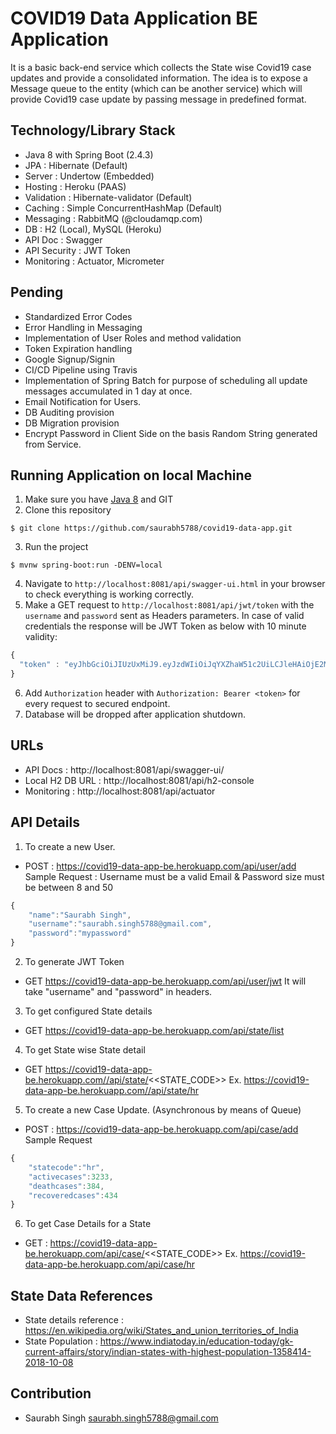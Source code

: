 # COVID19 Data Application BE Application
It is a basic back-end service which collects the State wise Covid19 case updates and provide a consolidated information. The idea is to expose a Message queue to the entity (which can be another service) which will provide Covid19 case update by passing message in predefined format.

## Technology/Library Stack
- Java 8 with Spring Boot (2.4.3)
- JPA : Hibernate (Default)
- Server : Undertow (Embedded)
- Hosting : Heroku (PAAS)
- Validation : Hibernate-validator (Default)
- Caching : Simple ConcurrentHashMap (Default)
- Messaging : RabbitMQ (@cloudamqp.com)
- DB : H2 (Local), MySQL (Heroku)
- API Doc : Swagger 
- API Security : JWT Token
- Monitoring : Actuator, Micrometer

## Pending
- Standardized Error Codes
- Error Handling in Messaging
- Implementation of User Roles and method validation
- Token Expiration handling 
- Google Signup/Signin
- CI/CD Pipeline using Travis
- Implementation of Spring Batch for purpose of scheduling all update messages accumulated in 1 day at once.
- Email Notification for Users.
- DB Auditing provision
- DB Migration provision
- Encrypt Password in Client Side on the basis Random String generated from Service.

## Running Application on local Machine
1. Make sure you have [Java 8](https://www.java.com/download/) and GIT
2. Clone this repository 
```
$ git clone https://github.com/saurabh5788/covid19-data-app.git
```
3. Run the project
```
$ mvnw spring-boot:run -DENV=local
```
4. Navigate to `http://localhost:8081/api/swagger-ui.html` in your browser to check everything is working correctly.
5. Make a GET request to `http://localhost:8081/api/jwt/token` with the `username` and `password` sent as Headers parameters. In case of valid credentials the response will be JWT Token as below with 10 minute validity:
```javascript
{
  "token" : "eyJhbGciOiJIUzUxMiJ9.eyJzdWIiOiJqYXZhaW51c2UiLCJleHAiOjE2MTcxMDM4NDYsImlhdCI6MTYxNzEwMzU0Nn0.Mrd-KKz1HmHDmXqEst1i9HTi7E1i10AtykIn_Xfubkwx7cQ2lhDHNGYS7q__8BEffhjFX7iFLpj51YUHA7Av5A"
}
```
6. Add `Authorization` header with `Authorization: Bearer <token>` for every request to secured endpoint.
7. Database will be dropped after application shutdown.

## URLs
- API Docs : http://localhost:8081/api/swagger-ui/
- Local H2 DB URL : http://localhost:8081/api/h2-console
- Monitoring : http://localhost:8081/api/actuator

## API Details
1. To create a new User.
- POST : https://covid19-data-app-be.herokuapp.com/api/user/add
Sample Request : Username must be a valid Email & Password size must be between 8 and 50
```javascript
{
	"name":"Saurabh Singh",
	"username":"saurabh.singh5788@gmail.com",
	"password":"mypassword"
}
```
2. To generate JWT Token
- GET https://covid19-data-app-be.herokuapp.com/api/user/jwt
It will take "username" and "password" in headers.
3. To get configured State details
- GET https://covid19-data-app-be.herokuapp.com/api/state/list	
4. To get State wise State detail
- GET https://covid19-data-app-be.herokuapp.com//api/state/<<STATE_CODE>>
Ex. https://covid19-data-app-be.herokuapp.com//api/state/hr
5. To create a new Case Update. (Asynchronous by means of Queue)
- POST : https://covid19-data-app-be.herokuapp.com/api/case/add
Sample Request
```javascript
{
	"statecode":"hr",
	"activecases":3233,
	"deathcases":384,
	"recoveredcases":434
}
```
6. To get Case Details for a State
- GET : https://covid19-data-app-be.herokuapp.com/api/case/<<STATE_CODE>>
Ex. https://covid19-data-app-be.herokuapp.com/api/case/hr


## State Data References
- State details reference : https://en.wikipedia.org/wiki/States_and_union_territories_of_India
- State Population : https://www.indiatoday.in/education-today/gk-current-affairs/story/indian-states-with-highest-population-1358414-2018-10-08

## Contribution
- Saurabh Singh <saurabh.singh5788@gmail.com>

